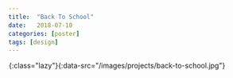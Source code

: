```yaml
---
title:  "Back To School"
date:   2018-07-10
categories: [poster]
tags: [design]
---
```

![Stunnaz Poster](/images/grey.gif){:class="lazy"}{:data-src="/images/projects/back-to-school.jpg"}
